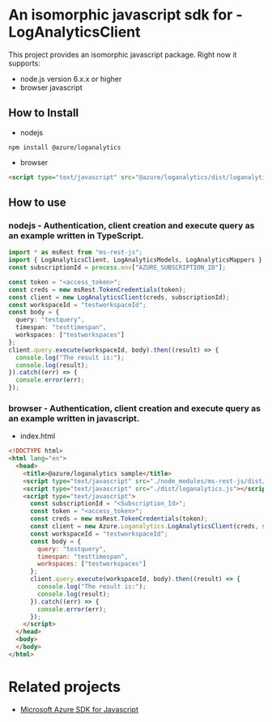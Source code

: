 # An isomorphic javascript sdk for - LogAnalyticsClient
This project provides an isomorphic javascript package. Right now it supports:
- node.js version 6.x.x or higher
- browser javascript

## How to Install

- nodejs
```
npm install @azure/loganalytics
```
- browser
```html
<script type="text/javascript" src="@azure/loganalytics/dist/loganalytics.js"></script>
```

## How to use

### nodejs - Authentication, client creation and execute query as an example written in TypeScript.

```ts
import * as msRest from "ms-rest-js";
import { LogAnalyticsClient, LogAnalyticsModels, LogAnalyticsMappers } from "@azure/loganalytics";
const subscriptionId = process.env["AZURE_SUBSCRIPTION_ID"];

const token = "<access_token>";
const creds = new msRest.TokenCredentials(token);
const client = new LogAnalyticsClient(creds, subscriptionId);
const workspaceId = "testworkspaceId";
const body = {
  query: "testquery",
  timespan: "testtimespan",
  workspaces: ["testworkspaces"]
};
client.query.execute(workspaceId, body).then((result) => {
  console.log("The result is:");
  console.log(result);
}).catch((err) => {
  console.error(err);
});
```

### browser - Authentication, client creation and execute query as an example written in javascript.

- index.html
```html
<!DOCTYPE html>
<html lang="en">
  <head>
    <title>@azure/loganalytics sample</title>
    <script type="text/javascript" src="./node_modules/ms-rest-js/dist/msRest.browser.js"></script>
    <script type="text/javascript" src="./dist/loganalytics.js"></script>
    <script type="text/javascript">
      const subscriptionId = "<Subscription_Id>";
      const token = "<access_token>";
      const creds = new msRest.TokenCredentials(token);
      const client = new Azure.Loganalytics.LogAnalyticsClient(creds, subscriptionId);
      const workspaceId = "testworkspaceId";
      const body = {
        query: "testquery",
        timespan: "testtimespan",
        workspaces: ["testworkspaces"]
      };
      client.query.execute(workspaceId, body).then((result) => {
        console.log("The result is:");
        console.log(result);
      }).catch((err) => {
        console.error(err);
      });
    </script>
  </head>
  <body>
  </body>
</html>
```

# Related projects
 - [Microsoft Azure SDK for Javascript](https://github.com/Azure/azure-sdk-for-js)
